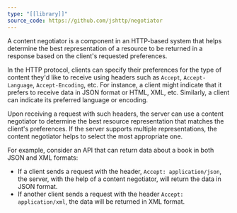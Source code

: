 ```yaml
---
type: "[[library]]"
source_code: https://github.com/jshttp/negotiator
---
```

A content negotiator is a component in an HTTP-based system that helps determine the best representation of a resource to be returned in a response based on the client's requested preferences.

In the HTTP protocol, clients can specify their preferences for the type of content they'd like to receive using headers such as `Accept`, `Accept-Language`, `Accept-Encoding`, etc. For instance, a client might indicate that it prefers to receive data in JSON format or HTML, XML, etc. Similarly, a client can indicate its preferred language or encoding.

Upon receiving a request with such headers, the server can use a content negotiator to determine the best resource representation that matches the client's preferences. If the server supports multiple representations, the content negotiator helps to select the most appropriate one.

For example, consider an API that can return data about a book in both JSON and XML formats:

- If a client sends a request with the header, `Accept: application/json`, the server, with the help of a content negotiator, will return the data in JSON format.
- If another client sends a request with the header `Accept: application/xml`, the data will be returned in XML format.